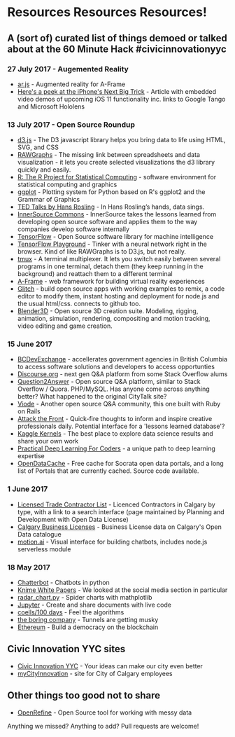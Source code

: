 # Resources Resources Resources!

## A (sort of) curated list of things demoed or talked about at the 60 Minute Hack #civicinnovationyyc

### 27 July 2017 - Augemented Reality

- [ar.js](https://github.com/jeromeetienne/AR.js/tree/master/aframe) - Augmented reality for A-Frame
- [Here's a peek at the iPhone's Next Big Trick](https://www.fastcodesign.com/90132910/heres-a-peek-at-the-iphones-big-next-trick) - Article with embedded video demos of upcoming iOS 11 functionality inc. links to Google Tango and Microsoft Hololens

### 13 July 2017 - Open Source Roundup

- [d3.js](https://d3js.org) - The D3 javascript library helps you bring data to life using HTML, SVG, and CSS
- [RAWGraphs](http://rawgraphs.io) - The missing link between spreadsheets and data visualization - it lets you create selected visualizations the d3 library quickly and easily.
- [R: The R Project for Statistical Computing](https://www.r-project.org) - software environment for statistical computing and graphics
- [ggplot](http://ggplot.yhathq.com) - Plotting system for Python based on R's ggplot2 and the Grammar of Graphics
- [TED Talks by Hans Rosling](https://www.ted.com/speakers/hans_rosling) - In Hans Rosling’s hands, data sings.
- [InnerSource Commons](https://paypal.github.io/InnerSourceCommons) - InnerSource takes the lessons learned from developing open source software and applies them to the way companies develop software internally
- [TensorFlow](https://www.tensorflow.org) - Open Source software library for machine intelligence
- [TensorFlow Playground](http://playground.tensorflow.org) - Tinker with a neural network right in the browser. Kind of like RAWGraphs is to D3.js, but not really.
- [tmux](https://github.com/tmux/tmux/wiki) - A terminal multiplexer. It lets you switch easily between several programs in one terminal, detach them (they keep running in the background) and reattach them to a different terminal
- [A-Frame](https://aframe.io/) - web framework for building virtual reality experiences
- [Glitch](https://glitch.com/) - build open source apps with working examples to remix, a code editor to modify them, instant hosting and deployment for node.js and the usual html/css. connects to github too.
- [Blender3D](https://www.blender.org/) - Open source 3D creation suite. Modeling, rigging, animation, simulation, rendering, compositing and motion tracking, video editing and game creation.

### 15 June 2017

- [BCDevExchange](https://bcdevexchange.org/) - accellerates government agencies in British Columbia to access software solutions and developers to access opportunties
- [Discourse.org](http://www.discourse.org/) - next gen Q&A platform from some Stack Overflow alums
- [Question2Answer](http://www.question2answer.org/) - Open source Q&A platform, similar to Stack Overflow / Quora. PHP/MySQL. Has anyone come across anything better? What happened to the original CityTalk site?
- [Viode](http://viode.github.io/) - Another open source Q&A community, this one built with Ruby on Rails
- [Attack the Front](http://attackthefront.com) - Quick-fire thoughts to inform and inspire creative professionals daily. Potential interface for a 'lessons learned database'?
- [Kaggle Kernels](https://www.kaggle.com/kernels) - The best place to explore data science results and share your own work
- [Practical Deep Learning For Coders](http://course.fast.ai/) - a unique path to deep learning expertise
- [OpenDataCache](http://www.opendatacache.com/) - Free cache for Socrata open data portals, and a long list of Portals that are currently cached. Source code available.

### 1 June 2017

- [Licensed Trade Contractor List](https://dbaservices.calgary.ca/publicinq/Default.aspx?PossePresentation=LicensedTradeContractorsSel&PosseObjectId=124631268) - Licenced Contractors in Calgary by type, with a link to a search interface (page maintained by Planning and Development with Open Data License)
- [Calgary Business Licenses](https://data.calgary.ca/Business-and-Economic-Activity/Calgary-Business-Licenses/vdjc-pybd) - Business License data on Calgary's Open Data catalogue
- [motion.ai](https://www.motion.ai/) - Visual interface for building chatbots, includes node.js serverless module


### 18 May 2017

- [Chatterbot](https://github.com/gunthercox/ChatterBot) - Chatbots in python
- [Knime White Papers](https://www.knime.org/white-papers) - We looked at the social media section in particular
- [radar_chart.py](https://matplotlib.org/examples/api/radar_chart.html) - Spider charts with mathplotlib
- [Jupyter](http://jupyter.org/) - Create and share documents with live code
- [coells/100 days](https://github.com/coells/100days) - Feel the algorithms
- [the boring company](https://www.boringcompany.com/) - Tunnels are getting musky
- [Ethereum](https://www.ethereum.org/) - Build a democracy on the blockchain

## Civic Innovation YYC sites
- [Civic Innovation YYC](https://innovation.calgary.ca) - Your ideas can make our city even better
- [myCityInnovation](https://mycityinnovation.calgary.ca) - site for City of Calgary employees

## Other things too good not to share

- [OpenRefine](http://openrefine.org/) - Open Source tool for working with messy data

Anything we missed? Anything to add? Pull requests are welcome!
